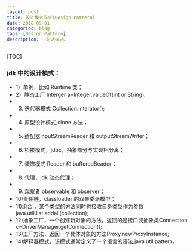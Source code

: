 ```yaml
---
layout: post
title: 设计模式简介(Design Pattern)
date: 2018-09-01
categories: blog
tags: [Design_Pattern]
description: 一句话描述。
---
```

[TOC]
### jdk 中的设计模式：

- 1）单例，比如 Runtime 类；
- 2）静态工厂 Interger a=Integer.valueOf(int or String);
- 3) 迭代器模式 Collection.interator();
- 4) 原型设计模式,clone 方法；
- 5) 适配器inputStreamReader 和 outputStreamWriter；
- 6) 桥接模式，jdbc，抽象部分与实现相分离；
- 7) 装饰模式 Reader 和 bufferedBeader；
- 8) 代理，jdk 动态代理；
- 9) 观察者 observable 和 observer；
- 10)责任链，classloader 的双亲委派模型； 
- 11)组合 ，某个类型的方法同时也接收自身类型作为参数java.util.list.addall(collection);
- 12)抽象工厂，一个创建新对象的方法，返回的是接口或抽象类Connection c=DriverManager.getConnection();
- 13)工厂方法，返回一个具体对象的方法Proxy.newProxyInstance;
- 14)解释器模式，该模式通常定义了一个语言的语法,java.util.pattern。